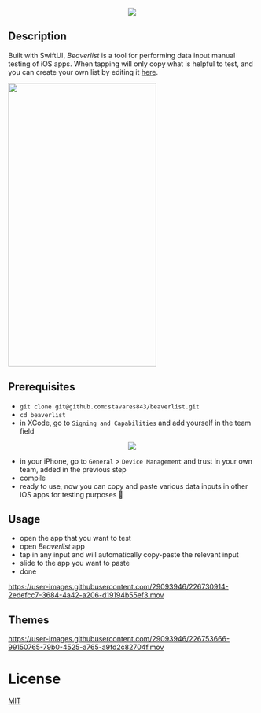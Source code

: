 <p align="center">
  <img src="https://user-images.githubusercontent.com/29093946/226750819-82d48dc1-7e4f-4477-9d75-0636ac16059b.gif"/>
</p>


## Description


Built with SwiftUI, *Beaverlist* is a tool for performing data input manual testing of iOS apps. When tapping will only copy what is helpful to test, and you can create your own list by editing it [here](https://github.com/stavares843/beaverlist/blob/main/beaverlist/user_inputs.txt).

<img src="https://user-images.githubusercontent.com/29093946/226688656-1f9b5fa4-7101-4eff-ae7c-e55db8a7f003.png" width="301" height="576">



## Prerequisites

- `git clone git@github.com:stavares843/beaverlist.git`
- `cd beaverlist`
- in XCode, go to `Signing and Capabilities` and add yourself in the team field

<p align="center">
  <img src="https://user-images.githubusercontent.com/29093946/226729839-926b4665-2adf-47ea-884a-5c242c57e155.png"/>
</p>


- in your iPhone, go to `General` > `Device Management` and trust in your own team, added in the previous step
- compile
- ready to use, now you can copy and paste various data inputs in other iOS apps for testing purposes :hammer:

## Usage

- open the app that you want to test
- open *Beaverlist* app
- tap in any input and will automatically copy-paste the relevant input
- slide to the app you want to paste 
- done

https://user-images.githubusercontent.com/29093946/226730914-2edefcc7-3684-4a42-a206-d19194b55ef3.mov

## Themes

https://user-images.githubusercontent.com/29093946/226753666-99150765-79b0-4525-a765-a9fd2c82704f.mov


# License

[MIT](https://github.com/stavares843/beaverlist/blob/main/LICENSE)
